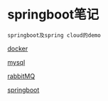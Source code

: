 # springboot笔记

```text
springboot及spring cloud的demo
```

[docker](./README_FILES/README_docker.md)

[mysql](./README_FILES/README_msyql.md)

[rabbitMQ](./README_FILES/README_rabbitMQ.md)


[springboot](./README_FILES/README_springboot)



